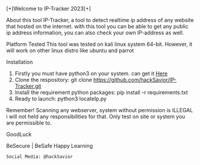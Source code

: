 [+]Welcome to IP-Tracker 2023[+]

About this tool
IP-Tracker, a tool to detect realtime ip address of any website that hosted on the internet.
with this tool you can be able to get any public ip address information,
you can also check your own IP-address as well.

Platform Tested
This tool was tested on kali linux system 64-bit.
However, it will work on other linux distro like ubuntu and parrot

Installation

1. Firstly you must have python3 on your system.
can get it <a href="https://python.org/downloads" target="_blank"> Here</a>
2. Clone the respository: 
		git clone https://github.com/hackSavior/IP-Tracker.git
3. Install the requirement python packages: 
		pip install -r requirements.txt
4. Ready to launch: 
		python3 locateIp.py

Remember!
Scanning any webserver, system without permission is ILLEGAL i will not held any responsibilities for that.
Only test on site or system you are permissible to.

GoodLuck

BeSecure | BeSafe
Happy Learning

	Social Media: @hackSavior
